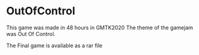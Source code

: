 # OutOfControl

This game was made in 48 hours in GMTK2020
The theme of the gamejam was Out Of Control.


The Final game is available as a rar file
